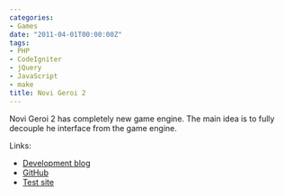 ```yaml
---
categories:
- Games
date: "2011-04-01T00:00:00Z"
tags:
- PHP
- CodeIgniter
- jQuery
- JavaScript
- make
title: Novi Geroi 2
---
```


Novi Geroi 2 has completely new game engine. The main idea is to fully decouple he interface from the game engine.

Links:

* [Development blog](http://blog.novigeroi.com/)
* [GitHub](https://github.com/aquilax/novigeroi2)
* [Test site](http://beta.novigeroi.com)
